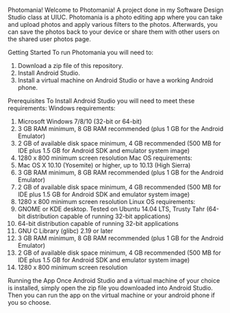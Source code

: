 Photomania!
Welcome to Photomania! A project done in my Software Design Studio class at UIUC.
Photomania is a photo editing app where you can take and upload photos and apply various filters to the photos.
Afterwards, you can save the photos back to your device or share them with other users on the shared user photos page. 

Getting Started
To run Photomania you will need to:
1) Download a zip file of this repository.
2) Install Android Studio.
3) Install a virtual machine on Android Studio or have a working Android phone.

Prerequisites
To Install Android Studio you will need to meet these requirements:
Windows requirements:
1) Microsoft Windows 7/8/10 (32-bit or 64-bit)
2) 3 GB RAM minimum, 8 GB RAM recommended (plus 1 GB for the Android Emulator)
3) 2 GB of available disk space minimum, 4 GB recommended (500 MB for IDE plus 1.5 GB for Android SDK and emulator system image)
4) 1280 x 800 minimum screen resolution
Mac OS requirements:
1) Mac OS X 10.10 (Yosemite) or higher, up to 10.13 (High Sierra)
2) 3 GB RAM minimum, 8 GB RAM recommended (plus 1 GB for the Android Emulator)
3) 2 GB of available disk space minimum, 4 GB recommended (500 MB for IDE plus 1.5 GB for Android SDK and emulator system image)
4) 1280 x 800 minimum screen resolution
Linux OS requirements:
1) GNOME or KDE desktop. Tested on Ubuntu 14.04 LTS, Trusty Tahr (64-bit distribution capable of running 32-bit applications)
2) 64-bit distribution capable of running 32-bit applications
3) GNU C Library (glibc) 2.19 or later
4) 3 GB RAM minimum, 8 GB RAM recommended (plus 1 GB for the Android Emulator)
5) 2 GB of available disk space minimum, 4 GB recommended (500 MB for IDE plus 1.5 GB for Android SDK and emulator system image)
6) 1280 x 800 minimum screen resolution

Running the App
Once Android Studio and a virtual machine of your choice is installed, simply open the zip file you downloaded into Android Studio.
Then you can run the app on the virtual machine or your android phone if you so choose.
